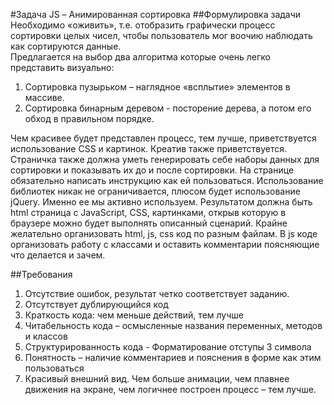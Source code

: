 #Задача JS – Анимированная сортировка
##Формулировка задачи
Необходимо «оживить», т.е. отобразить графически процесс сортировки целых чисел, чтобы пользователь мог воочию наблюдать как сортируются данные.  
Предлагается на выбор два алгоритма которые очень легко представить визуально: 

1. Сортировка пузырьком – наглядное «всплытие» элементов в массиве. 
2. Сортировка бинарным деревом - посторение дерева, а потом его обход в правильном порядке. 

Чем красивее будет представлен процесс, тем лучше, приветствуется использование CSS и картинок. Креатив также приветствуется.
Страничка также должна уметь генерировать себе наборы данных для сортировки и показывать их до и после сортировки.
На странице обязательно написать инструкцию как ей пользоваться.
Использование библиотек никак не ограничивается, плюсом будет использование jQuery. Именно ее мы активно используем. 
Результатом должна быть html страница с JavaScript, CSS, картинками, открыв которую в браузере можно будет выполнять описанный сценарий. 
Крайне желательно организовать html, js, css код по разным файлам. В js коде организовать работу с классами и оставить комментарии поясняющие что делается и зачем.

##Требования

1.	Отсутствие ошибок, результат четко соответствует заданию. 
2.	Отсутствует дублирующийся код
3.	Краткость кода: чем меньше действий, тем лучше
4.	Читабельность кода – осмысленные названия переменных, методов и классов
5.	Структурированность кода -  Форматирование отступы 3 символа
6.	Понятность – наличие комментариев и пояснения в форме как этим пользоваться
7. 	Красивый внешний вид. Чем больше анимации, чем плавнее движения на экране, чем логичнее построен  процесс – тем лучше.
